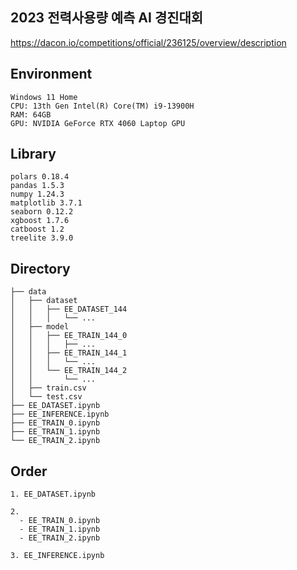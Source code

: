 ## 2023 전력사용량 예측 AI 경진대회
https://dacon.io/competitions/official/236125/overview/description

## Environment
```
Windows 11 Home
CPU: 13th Gen Intel(R) Core(TM) i9-13900H
RAM: 64GB
GPU: NVIDIA GeForce RTX 4060 Laptop GPU
```

## Library
```
polars 0.18.4
pandas 1.5.3
numpy 1.24.3
matplotlib 3.7.1
seaborn 0.12.2
xgboost 1.7.6
catboost 1.2
treelite 3.9.0
```

## Directory
```
├── data
│   ├── dataset
│   │   ├── EE_DATASET_144
│   │   │   └── ...
│   ├── model
│   │   ├── EE_TRAIN_144_0
│   │   │   ├── ...
│   │   ├── EE_TRAIN_144_1
│   │   │   └── ...
│   │   └── EE_TRAIN_144_2
│   │       └── ...
│   ├── train.csv
│   └── test.csv
├── EE_DATASET.ipynb
├── EE_INFERENCE.ipynb
├── EE_TRAIN_0.ipynb
├── EE_TRAIN_1.ipynb
└── EE_TRAIN_2.ipynb
```

## Order
```
1. EE_DATASET.ipynb

2.
  - EE_TRAIN_0.ipynb
  - EE_TRAIN_1.ipynb
  - EE_TRAIN_2.ipynb

3. EE_INFERENCE.ipynb
